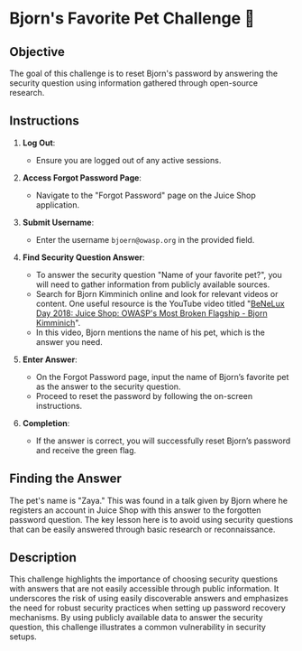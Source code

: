# Bjorn's Favorite Pet Challenge 🐾

## Objective

The goal of this challenge is to reset Bjorn's password by answering the security question using information gathered through open-source research.

## Instructions

1. **Log Out**:

   - Ensure you are logged out of any active sessions.

2. **Access Forgot Password Page**:

   - Navigate to the "Forgot Password" page on the Juice Shop application.

3. **Submit Username**:

   - Enter the username `bjoern@owasp.org` in the provided field.

4. **Find Security Question Answer**:

   - To answer the security question "Name of your favorite pet?", you will need to gather information from publicly available sources.
   - Search for Bjorn Kimminich online and look for relevant videos or content. One useful resource is the YouTube video titled "[BeNeLux Day 2018: Juice Shop: OWASP's Most Broken Flagship - Bjorn Kimminich](https://youtu.be/Lu0-kDdtVf4)".
   - In this video, Bjorn mentions the name of his pet, which is the answer you need.

5. **Enter Answer**:

   - On the Forgot Password page, input the name of Bjorn’s favorite pet as the answer to the security question.
   - Proceed to reset the password by following the on-screen instructions.

6. **Completion**:
   - If the answer is correct, you will successfully reset Bjorn’s password and receive the green flag.

## Finding the Answer

The pet's name is "Zaya." This was found in a talk given by Bjorn where he registers an account in Juice Shop with this answer to the forgotten password question. The key lesson here is to avoid using security questions that can be easily answered through basic research or reconnaissance.

## Description

This challenge highlights the importance of choosing security questions with answers that are not easily accessible through public information. It underscores the risk of using easily discoverable answers and emphasizes the need for robust security practices when setting up password recovery mechanisms. By using publicly available data to answer the security question, this challenge illustrates a common vulnerability in security setups.
